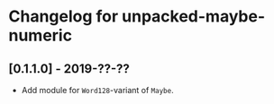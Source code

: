 # Changelog for unpacked-maybe-numeric

## [0.1.1.0] - 2019-??-??

- Add module for `Word128`-variant of `Maybe`.
